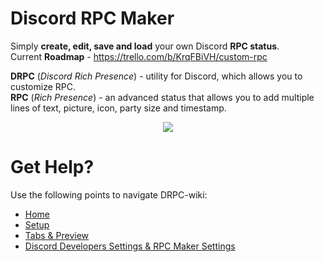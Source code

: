 ﻿# Discord RPC Maker

Simply **create, edit, save and load** your own Discord **RPC status**.   
Current **Roadmap** - https://trello.com/b/KrqFBiVH/custom-rpc

**DRPC** (_Discord Rich Presence_) - utility for Discord, which allows you to customize RPC.   
**RPC** (_Rich Presence_) - an advanced status that allows you to add multiple lines of text, picture, icon, party size and timestamp.

<p align="center"><img src="https://i.imgur.com/SbHT2ut.png"></p>

# Get Help?
Use the following points to navigate DRPC-wiki:
* [Home](https://github.com/aniv1re/CustomRPCMaker/wiki)
* [Setup](https://github.com/aniv1re/CustomRPCMaker/wiki/Setup-Guide)
* [Tabs & Preview](https://github.com/aniv1re/CustomRPCMaker/wiki/Tabs-&-Preview)
* [Discord Developers Settings & RPC Maker Settings](https://github.com/aniv1re/CustomRPCMaker/wiki/Discord-Developers-Settings-&-RPC-Maker-Settings)
